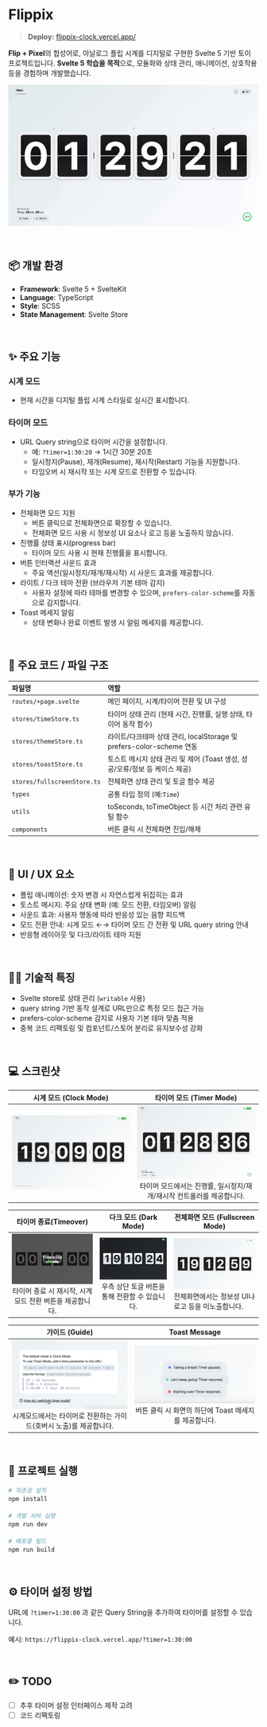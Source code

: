 # Flippix

> **Deploy:** [flippix-clock.vercel.app/](https://flippix-clock.vercel.app/)

**Flip + Pixel**의 합성어로, 아날로그 플립 시계를 디지털로 구현한 Svelte 5 기반 토이 프로젝트입니다.
**Svelte 5 학습을 목적**으로, 모듈화와 상태 관리, 애니메이션, 상호작용 등을 경험하며 개발했습니다.

![Flippix Preview](./static/screenshots/screen-preview.gif)

<br/>

## 📦 개발 환경

- **Framework**: Svelte 5 + SvelteKit
- **Language**: TypeScript
- **Style**: SCSS
- **State Management**: Svelte Store

<br/>

## ✨ 주요 기능

### 시계 모드
- 현재 시간을 디지털 플립 시계 스타일로 실시간 표시합니다.
### 타이머 모드
- URL Query string으로 타이머 시간을 설정합니다.
  - 예: `?timer=1:30:20` → 1시간 30분 20초
  - 일시정지(Pause), 재개(Resume), 재시작(Restart) 기능을 지원합니다.
  - 타임오버 시 재시작 또는 시계 모드로 전환할 수 있습니다.
 ### 부가 기능
 - 전체화면 모드 지원
    - 버튼 클릭으로 전체화면으로 확장할 수 있습니다.
    - 전체화면 모드 사용 시 정보성 UI 요소나 로고 등을 노출하지 않습니다.
- 진행률 상태 표시(progress bar)
  - 타이머 모드 사용 시 현재 진행률을 표시합니다.
- 버튼 인터랙션 사운드 효과
  - 주요 액션(일시정지/재개/재시작) 시 사운드 효과를 제공합니다.
- 라이트 / 다크 테마 전환 (브라우저 기본 테마 감지)
  - 사용자 설정에 따라 테마를 변경할 수 있으며, `prefers-color-scheme`를 자동으로 감지합니다.
- Toast 메세지 알림
  - 상태 변화나 완료 이벤트 발생 시 알림 메세지를 제공합니다.

<br/>

## 📁 주요 코드 / 파일 구조


| 파일명                          | 역할                                    |
| :---------------------------- | :-------------------------------------- |
| `routes/+page.svelte`        | 메인 페이지, 시계/타이머 전환 및 UI 구성             |
| `stores/timeStore.ts`      | 타이머 상태 관리 (현재 시간, 진행률, 실행 상태, 타이머 동작 함수) |
| `stores/themeStore.ts`   | 라이트/다크테마 상태 관리, localStorage 및 prefers-color-scheme 연동        |
| `stores/toastStore.ts`           | 토스트 메시지 상태 관리 및 제어 (Toast 생성, 성공/오류/정보 등 케이스 제공) |
| `stores/fullscreenStore.ts` | 전체화면 상태 관리 및 토글 함수 제공        |
| `types`      |  공통 타입 정의 (예:`Time`) |
| `utils`          | toSeconds, toTimeObject 등 시간 처리 관련 유틸 함수 |
| `components`    | 버튼 클릭 시 전체화면 진입/해제         |

<br/>

## 🎨 UI / UX 요소

- 플립 애니메이션: 숫자 변경 시 자연스럽게 뒤집히는 효과
- 토스트 메시지: 주요 상태 변화 (예: 모드 전환, 타임오버) 알림
- 사운드 효과: 사용자 행동에 따라 반응성 있는 음향 피드백
- 모드 전환 안내: 시계 모드 ←→  타이머 모드 간 전환 및 URL query string 안내
- 반응형 레이아웃 및 다크/라이트 테마 지원

<br/>

## 👩‍💻 기술적 특징

- Svelte store로 상태 관리 (`writable` 사용)
- query string 기반 동작 설계로 URL만으로 특정 모드 접근 가능
- prefers-color-scheme 감지로 사용자 기본 테마 맞춤 적용
- 중복 코드 리팩토링 및 컴포넌트/스토어 분리로 유지보수성 강화

<br/>

## 💻 스크린샷

|                  시계 모드 (Clock Mode)                   |                                                       타이머 모드 (Timer Mode)                                                        |
| :-------------------------------------------------------: | :-----------------------------------------------------------------------------------------------------------------------------------: |
| ![Clock Mode](./static/screenshots/screen-clock-mode.png) | ![Timer Mode](./static/screenshots/screen-timer-mode.png) <br/> 타이머 모드에서는 진행률, 일시정지/재개/재시작 컨트롤러를 제공합니다. |

|                                                 타이머 종료(Timeover)                                                 |                                            다크 모드 (Dark Mode)                                             | 전체화면 모드 (Fullscreen Mode)                                                                                         |
| :-------------------------------------------------------------------------------------------------------------------: | :----------------------------------------------------------------------------------------------------------: | ----------------------------------------------------------------------------------------------------------------------- |
| ![Timer Mode](./static/screenshots/screen-timeover.png) <br/> 타이머 종료 시 재시작, 시계모드 전환 버튼을 제공합니다. | ![Dark Mode](./static/screenshots/screen-dark-mode.png) <br/> 우측 상단 토글 버튼을 통해 전환할 수 있습니다. | ![Fullscreen Mode](./static/screenshots/screen-fullscreen.png) <br/> 전체화면에서는 정보성 UI나 로고 등을 미노출합니다. |

|                                                            가이드 (Guide)                                                            |                                                    Toast Message                                                    |
| :----------------------------------------------------------------------------------------------------------------------------------: | :-----------------------------------------------------------------------------------------------------------------: |
| ![Mode Switch Guide](./static/screenshots/screen-guide.png) <br/> 시계모드에서는 타이머로 전환하는 가이드(호버시 노출)를 제공합니다. | ![Toast Message](./static/screenshots/screen-toast.png) <br/> 버튼 클릭 시 화면의 하단에 Toast 메세지를 제공합니다. |

<br/>

## 🏃 프로젝트 실행

```bash
# 의존성 설치
npm install

# 개발 서버 실행
npm run dev

# 배포용 빌드
npm run build

```

<br/>

## ⚙️ 타이머 설정 방법

URL에 `?timer=1:30:00` 과 같은 Query String을 추가하여 타이머를 설정할 수 있습니다.

예시: `https://flippix-clock.vercel.app/?timer=1:30:00`

<br/>

## ✏️ TODO

- [ ] 추후 타이머 설정 인터페이스 제작 고려
- [ ] 코드 리팩토링
